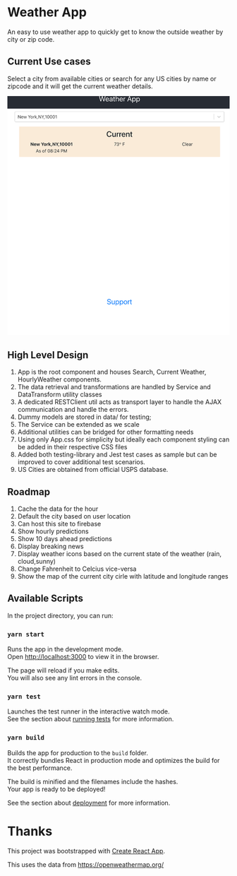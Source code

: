 # Weather App 
An easy to use weather app to quickly get to know the outside weather by city or zip code. 

## Current Use cases 

 Select a city from available cities or search for any US cities by name or zipcode and it will get the current weather details.

![Alt text](/public/current-state-apr28.png?raw=true "Current State of the App as of 4/28/2021")


## High Level Design

1. App is the root component and houses Search, Current Weather, HourlyWeather components.
2. The data retrieval and transformations are handled by Service and DataTransform utility classes 
3. A dedicated RESTClient util acts as transport layer to handle the AJAX communication and handle the errors. 
4. Dummy models are stored in data/ for testing; 
4. The Service can be extended as we scale 
5. Additional utilities can be bridged for other formatting needs 
6. Using only App.css for simplicity but ideally each component styling can be added in their respective CSS files 
7. Added both testing-library and Jest test cases as sample but can be improved to cover additional test scenarios. 
8. US Cities are obtained from official USPS database.


## Roadmap 

1. Cache the data for the hour 
3. Default the city based on user location 
4. Can host this site to firebase 
5. Show hourly predictions 
6. Show 10 days ahead predictions 
7. Display breaking news 
8. Display weather icons based on the current state of the weather (rain, cloud,sunny)
9. Change Fahrenheit to Celcius vice-versa 
10. Show the map of the current city cirle with latitude and longitude ranges 

## Available Scripts

In the project directory, you can run:

### `yarn start`

Runs the app in the development mode.\
Open [http://localhost:3000](http://localhost:3000) to view it in the browser.

The page will reload if you make edits.\
You will also see any lint errors in the console.

### `yarn test`

Launches the test runner in the interactive watch mode.\
See the section about [running tests](https://facebook.github.io/create-react-app/docs/running-tests) for more information.

### `yarn build`

Builds the app for production to the `build` folder.\
It correctly bundles React in production mode and optimizes the build for the best performance.

The build is minified and the filenames include the hashes.\
Your app is ready to be deployed!

See the section about [deployment](https://facebook.github.io/create-react-app/docs/deployment) for more information.


# Thanks 

This project was bootstrapped with [Create React App](https://github.com/facebook/create-react-app).

This uses the data from https://openweathermap.org/ 
